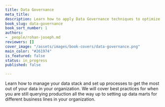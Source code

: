 ```yaml
---
title: Data Governance
meta_title:
description: Learn how to apply Data Governance techniques to optimize your data stack
book_slug: data-governance
book_sort_number: 1
authors:
- _people/rohan-joseph.md
reviewers: []
cover_image: "/assets/images/book-covers/data-governance.png"
main_color: "#261974"
is_featured: false
status: in_progress
published: false

---
```

Learn how to manage your data stack and set up processes to get the most out of your data in your organization. We will cover best practices for when you are still querying production all the way up to setting up data marts for different business lines in your organization.
